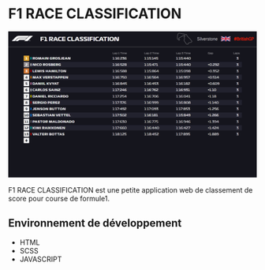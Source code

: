 # F1 RACE CLASSIFICATION
![cover du projet "F1 RACE CLASSIFICATION"](https://raw.githubusercontent.com/Paul-Bouvignies/race-result/main/assets/ressources/github-cover.PNG)

F1 RACE CLASSIFICATION est une petite application web de classement de score pour course de formule1.


## Environnement de développement

 - HTML 
 - SCSS 
 - JAVASCRIPT

